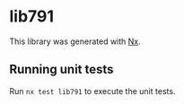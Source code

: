 # lib791

This library was generated with [Nx](https://nx.dev).

## Running unit tests

Run `nx test lib791` to execute the unit tests.
